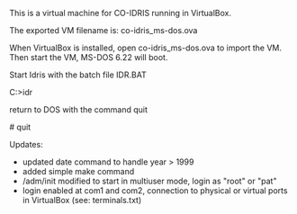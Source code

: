 This is a virtual machine for CO-IDRIS running in VirtualBox.

The exported VM filename is: co-idris_ms-dos.ova

When VirtualBox is installed, open co-idris_ms-dos.ova to import the VM.
Then start the VM, MS-DOS 6.22 will boot.

Start Idris with the batch file IDR.BAT

 C:\>idr

return to DOS with the command quit

 \# quit

Updates:
* updated date command to handle year > 1999
* added simple make command
* /adm/init modified to start in multiuser mode, login as "root" or "pat"
* login enabled at com1 and com2, connection to physical or virtual ports in VirtualBox (see: terminals.txt)
